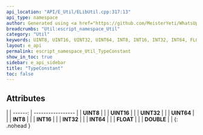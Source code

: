 ```yaml
---
api_location: "API/E_Util/ELibUtil.cpp:317:13"
api_type: namespace
author: Generated using <a href="https://github.com/MeisterYeti/WhatsUpDoc">WhatsUpDoc</a>
breadcrumbs: "Util:escript_namespace_Util"
category: "Util"
keywords: UINT8, UINT16, UINT32, UINT64, INT8, INT16, INT32, INT64, FLOAT, DOUBLE
layout: e_api
permalink: escript_namespace_Util_TypeConstant
show_in_toc: true
sidebar: e_api_sidebar
title: "TypeConstant"
toc: false
---
```


## Attributes

|
| ------: | ----------------- |
| **UINT8** | |
| **UINT16** | |
| **UINT32** | |
| **UINT64** | |
| **INT8** | |
| **INT16** | |
| **INT32** | |
| **INT64** | |
| **FLOAT** | |
| **DOUBLE** | |
{: .nohead }
